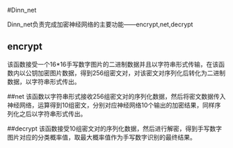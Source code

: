 #Dinn_net

Dinn_net负责完成加密神经网络的主要功能——encrypt,net,decrypt

## encrypt
该函数接受一个16*16手写数字图片的二进制数据并且以字符串形式传输，在该函数内以公钥加密图片数据，得到256组密文对，对该密文对序列化后转化为二进制数据，以字符串形式传出。

##net
该函数以字符串形式接收256组密文对的序列化数据，然后将密文数据传入神经网络，运算得到10组密文，分别对应神经网络10个输出的加密结果，同样序列化之后以字符串形式传出。

##decrypt
该函数接受10组密文对的序列化数据，然后进行解密，得到手写数字图片对应的分类概率值，取最大概率值作为手写数字识别的最终结果。
